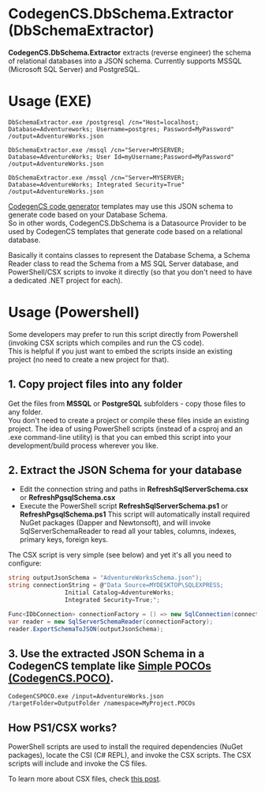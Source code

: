 # CodegenCS.DbSchema.Extractor (DbSchemaExtractor)

**CodegenCS.DbSchema.Extractor** extracts (reverse engineer) the schema of relational databases into a JSON schema. Currently supports MSSQL (Microsoft SQL Server) and PostgreSQL. 

# Usage (EXE)

```
DbSchemaExtractor.exe /postgresql /cn="Host=localhost; Database=Adventureworks; Username=postgres; Password=MyPassword" /output=AdventureWorks.json
```

```
DbSchemaExtractor.exe /mssql /cn="Server=MYSERVER; Database=AdventureWorks; User Id=myUsername;Password=MyPassword" /output=AdventureWorks.json
```

```
DbSchemaExtractor.exe /mssql /cn="Server=MYSERVER; Database=AdventureWorks; Integrated Security=True" /output=AdventureWorks.json
```


[CodegenCS code generator](https://github.com/Drizin/CodegenCS/) templates may use this JSON schema to generate code based on your Database Schema.  
So in other words, CodegenCS.DbSchema is a Datasource Provider to be used by CodegenCS templates that generate code based on a relational database.

Basically it contains classes to represent the Database Schema, a Schema Reader class to read the Schema from a MS SQL Server database, 
and PowerShell/CSX scripts to invoke it directly (so that you don't need to have a dedicated .NET project for each).


# Usage (Powershell)

Some developers may prefer to run this script directly from Powershell (invoking CSX scripts which compiles and run the CS code).  
This is helpful if you just want to embed the scripts inside an existing project (no need to create a new project for that).

## 1. Copy project files into any folder

Get the files from **MSSQL** or **PostgreSQL** subfolders - copy those files to any folder.  
You don't need to create a project or compile these files inside an existing project. The idea of using PowerShell scripts (instead of a csproj and an .exe command-line utility) is that you can embed this script into your development/build process wherever you like.  

## 2. Extract the JSON Schema for your database

- Edit the connection string and paths in **RefreshSqlServerSchema.csx** or **RefreshPgsqlSchema.csx**
- Execute the PowerShell script **RefreshSqlServerSchema.ps1** or **RefreshPgsqlSchema.ps1**
  This script will automatically install required NuGet packages (Dapper and Newtonsoft), and will invoke SqlServerSchemaReader to read all your tables, columns, indexes, primary keys, foreign keys.  

The CSX script is very simple (see below) and yet it's all you need to configure:

```cs
string outputJsonSchema = "AdventureWorksSchema.json");
string connectionString = @"Data Source=MYDESKTOP\SQLEXPRESS;
				Initial Catalog=AdventureWorks;
				Integrated Security=True;";

Func<IDbConnection> connectionFactory = () => new SqlConnection(connectionString);
var reader = new SqlServerSchemaReader(connectionFactory);
reader.ExportSchemaToJSON(outputJsonSchema);
```

## 3. Use the extracted JSON Schema in a CodegenCS template like [**Simple POCOs** (CodegenCS.POCO)](https://github.com/Drizin/CodegenCS/tree/master/src/CodegenCS.POCO).

```
CodegenCSPOCO.exe /input=AdventureWorks.json /targetFolder=OutputFolder /namespace=MyProject.POCOs
```


## How PS1/CSX works?

PowerShell scripts are used to install the required dependencies (NuGet packages), locate the CSI (C# REPL), and invoke the CSX scripts. The CSX scripts will include and invoke the CS files.

To learn more about CSX files, check [this post](https://drizin.io/code-generation-csx-scripts-part1/).

